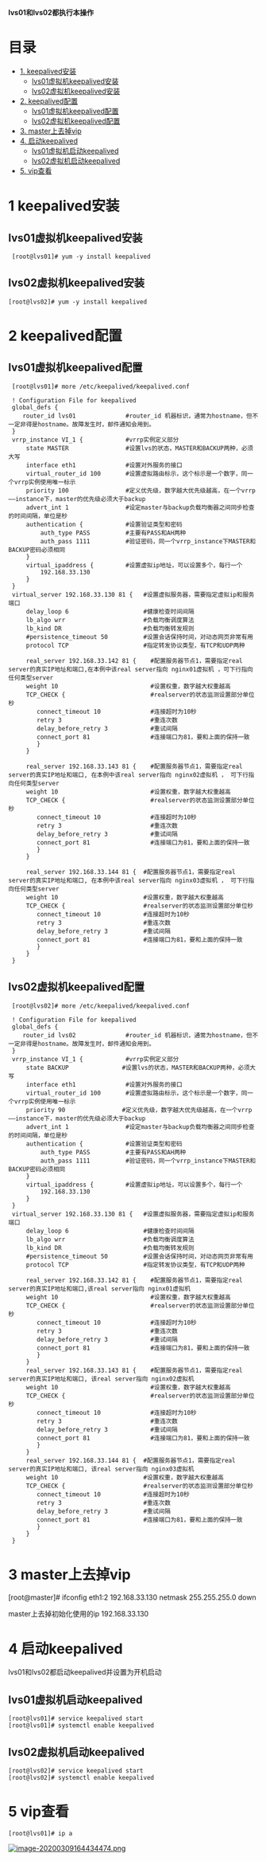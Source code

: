 
**lvs01和lvs02都执行本操作**

# 目录
* [1. keepalived安装](#1-keepalived安装)
  * [lvs01虚拟机keepalived安装](#lvs01虚拟机keepalived安装)
  * [lvs02虚拟机keepalived安装](#lvs02虚拟机keepalived安装)
* [2. keepalived配置](#2-keepalived配置)
  * [lvs01虚拟机keepalived配置](#lvs01虚拟机keepalived配置)
  * [lvs02虚拟机keepalived配置](#lvs02虚拟机keepalived配置)
* [3. master上去掉vip](#3-master上去掉vip)
* [4. 启动keepalived](#4-启动keepalived)
  * [lvs01虚拟机启动keepalived](#lvs01虚拟机启动keepalived)
  * [lvs02虚拟机启动keepalived](#lvs02虚拟机启动keepalived)
* [5. vip查看](#5-vip查看)


# 1 keepalived安装

## lvs01虚拟机keepalived安装
 
     [root@lvs01]# yum -y install keepalived
     
 
## lvs02虚拟机keepalived安装

    [root@lvs02]# yum -y install keepalived


# 2 keepalived配置

## lvs01虚拟机keepalived配置


     [root@lvs01]# more /etc/keepalived/keepalived.conf

     ! Configuration File for keepalived
     global_defs {
        router_id lvs01              #router_id 机器标识，通常为hostname，但不一定非得是hostname。故障发生时，邮件通知会用到。
     }
     vrrp_instance VI_1 {            #vrrp实例定义部分
         state MASTER                #设置lvs的状态，MASTER和BACKUP两种，必须大写 
         interface eth1              #设置对外服务的接口
         virtual_router_id 100       #设置虚拟路由标示，这个标示是一个数字，同一个vrrp实例使用唯一标示 
         priority 100                #定义优先级，数字越大优先级越高，在一个vrrp——instance下，master的优先级必须大于backup
         advert_int 1                #设定master与backup负载均衡器之间同步检查的时间间隔，单位是秒
         authentication {            #设置验证类型和密码
             auth_type PASS          #主要有PASS和AH两种
             auth_pass 1111          #验证密码，同一个vrrp_instance下MASTER和BACKUP密码必须相同
         }
         virtual_ipaddress {         #设置虚拟ip地址，可以设置多个，每行一个
             192.168.33.130
         }
     }
     virtual_server 192.168.33.130 81 {   #设置虚拟服务器，需要指定虚拟ip和服务端口
         delay_loop 6                     #健康检查时间间隔
         lb_algo wrr                      #负载均衡调度算法
         lb_kind DR                       #负载均衡转发规则
         #persistence_timeout 50          #设置会话保持时间，对动态网页非常有用
         protocol TCP                     #指定转发协议类型，有TCP和UDP两种
         
         real_server 192.168.33.142 81 {    #配置服务器节点1，需要指定real server的真实IP地址和端口,在本例中该real server指向 nginx01虚拟机 ，可下行指向任何类型server
         weight 10                          #设置权重，数字越大权重越高
         TCP_CHECK {                        #realserver的状态监测设置部分单位秒
            connect_timeout 10              #连接超时为10秒
            retry 3                         #重连次数
            delay_before_retry 3            #重试间隔
            connect_port 81                 #连接端口为81，要和上面的保持一致
            }
         }
         
         real_server 192.168.33.143 81 {    #配置服务器节点1，需要指定real server的真实IP地址和端口, 在本例中该real server指向 nginx02虚拟机 ， 可下行指向任何类型server
         weight 10                          #设置权重，数字越大权重越高
         TCP_CHECK {                        #realserver的状态监测设置部分单位秒
            connect_timeout 10              #连接超时为10秒
            retry 3                         #重连次数
            delay_before_retry 3            #重试间隔
            connect_port 81                 #连接端口为81，要和上面的保持一致
            }
         }
         
         real_server 192.168.33.144 81 {  #配置服务器节点1，需要指定real server的真实IP地址和端口, 在本例中该real server指向 nginx03虚拟机 ， 可下行指向任何类型server
         weight 10                        #设置权重，数字越大权重越高
         TCP_CHECK {                      #realserver的状态监测设置部分单位秒
            connect_timeout 10            #连接超时为10秒
            retry 3                       #重连次数
            delay_before_retry 3          #重试间隔
            connect_port 81               #连接端口为81，要和上面的保持一致
            }
         }
     }

## lvs02虚拟机keepalived配置


     [root@lvs02]# more /etc/keepalived/keepalived.conf

     ! Configuration File for keepalived
     global_defs {
        router_id lvs02              #router_id 机器标识，通常为hostname，但不一定非得是hostname。故障发生时，邮件通知会用到。
     }
     vrrp_instance VI_1 {            #vrrp实例定义部分
         state BACKUP               #设置lvs的状态，MASTER和BACKUP两种，必须大写 
         interface eth1              #设置对外服务的接口
         virtual_router_id 100       #设置虚拟路由标示，这个标示是一个数字，同一个vrrp实例使用唯一标示 
         priority 90                #定义优先级，数字越大优先级越高，在一个vrrp——instance下，master的优先级必须大于backup
         advert_int 1                #设定master与backup负载均衡器之间同步检查的时间间隔，单位是秒
         authentication {            #设置验证类型和密码
             auth_type PASS          #主要有PASS和AH两种
             auth_pass 1111          #验证密码，同一个vrrp_instance下MASTER和BACKUP密码必须相同
         }
         virtual_ipaddress {         #设置虚拟ip地址，可以设置多个，每行一个
             192.168.33.130
         }
     }
     virtual_server 192.168.33.130 81 {   #设置虚拟服务器，需要指定虚拟ip和服务端口
         delay_loop 6                     #健康检查时间间隔
         lb_algo wrr                      #负载均衡调度算法
         lb_kind DR                       #负载均衡转发规则
         #persistence_timeout 50          #设置会话保持时间，对动态网页非常有用
         protocol TCP                     #指定转发协议类型，有TCP和UDP两种
         
         real_server 192.168.33.142 81 {    #配置服务器节点1，需要指定real server的真实IP地址和端口,该real server指向 nginx01虚拟机 
         weight 10                          #设置权重，数字越大权重越高
         TCP_CHECK {                        #realserver的状态监测设置部分单位秒
            connect_timeout 10              #连接超时为10秒
            retry 3                         #重连次数
            delay_before_retry 3            #重试间隔
            connect_port 81                 #连接端口为81，要和上面的保持一致
            }
         }
         real_server 192.168.33.143 81 {    #配置服务器节点1，需要指定real server的真实IP地址和端口, 该real server指向 nginx02虚拟机 
         weight 10                          #设置权重，数字越大权重越高
         TCP_CHECK {                        #realserver的状态监测设置部分单位秒
            connect_timeout 10              #连接超时为10秒
            retry 3                         #重连次数
            delay_before_retry 3            #重试间隔
            connect_port 81                 #连接端口为81，要和上面的保持一致
            }
         }
         real_server 192.168.33.144 81 {  #配置服务器节点1，需要指定real server的真实IP地址和端口, 该real server指向 nginx03虚拟机 
         weight 10                        #设置权重，数字越大权重越高
         TCP_CHECK {                      #realserver的状态监测设置部分单位秒
            connect_timeout 10            #连接超时为10秒
            retry 3                       #重连次数
            delay_before_retry 3          #重试间隔
            connect_port 81               #连接端口为81，要和上面的保持一致
            }
         }
     }

# 3 master上去掉vip

  [root@master]# ifconfig eth1:2 192.168.33.130 netmask 255.255.255.0 down
  
  master上去掉初始化使用的ip 192.168.33.130
  
# 4 启动keepalived

 lvs01和lvs02都启动keepalived并设置为开机启动
 
## lvs01虚拟机启动keepalived

    [root@lvs01]# service keepalived start
    [root@lvs01]# systemctl enable keepalived

## lvs02虚拟机启动keepalived

    [root@lvs02]# service keepalived start
    [root@lvs02]# systemctl enable keepalived


# 5 vip查看

    [root@lvs01]# ip a
    
 <a href="https://sm.ms/image/YaIUHmMOXc3egBD" target="_blank"><img src="https://i.loli.net/2020/03/09/YaIUHmMOXc3egBD.png" alt="image-20200309164434474.png"></a>
